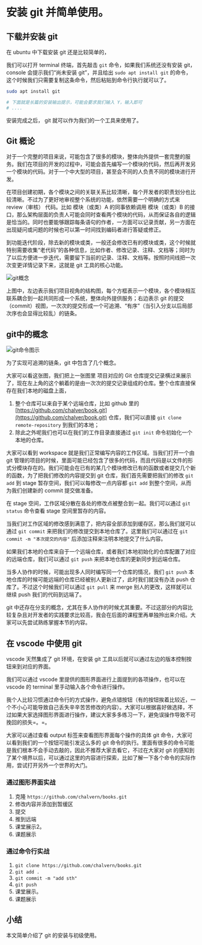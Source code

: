 
# 安装 git 并简单使用。

## 下载并安装 git

在 ubuntu 中下载安装 git 还是比较简单的，

我们可以打开 terminal 终端，首先敲击 `git` 命令，如果我们系统还没有安装 git， console 会提示我们“尚未安装 git”，并且给出 `sudo apt install git` 的命令，这个时候我们只需要复制这条命令，然后粘贴到命令行执行就可以了。

```bash
sudo apt install git 

# 下面就是长篇的安装输出提示，可能会要求我们输入 Y，输入即可
# ....
```

安装完成之后， git 就可以作为我们的一个工具来使用了。

## Git 概论

对于一个完整的项目来说，可能包含了很多的模块，整体向外提供一套完整的服务。我们在项目的开发的过程中，可能会首先编写一个模块的代码，然后再开发另一个模块的代码。对于一个中大型的项目，甚至会不同的人负责不同的模块进行开发。

在项目创建初期，各个模块之间的关联关系比较清晰，每个开发者的职责划分也比较清晰。不过为了更好地审视整个系统的功能，依然需要一个明确的方式来 review（审核） 代码。比如 模块（或类）A 的同事依赖调用 模块（或类）B 的接口，那么架构层面的负责人可能会同时查看两个模块的代码，从而保证各自的逻辑是恰当的。同时也要能够跟踪每条语句的作者，一方面可以记录贡献，另一方面在出现疑问或问题的时候也可以第一时间找到编码者进行答疑或修正。

到功能迭代阶段，除去新的模块或类，一般还会修改已有的模块或类，这个时候就特别需要收集“老代码”的各种信息，比如作者、修改记录、注释、文档等；同时为了以后方便进一步迭代，需要留下当前的记录、注释、文档等。按照时间线把一次次变更详情记录下来，这就是 git 工具的核心功能。

![git概念](./imgs/003_git_concepts_01.png "Git概念图")

上图中，左边表示我们项目视角的结构图，每个方框表示一个模块，各个模块相互联系耦合到一起共同形成一个系统，整体向外提供服务；右边表示 git 的提交（commit）视图，一次次的提交形成一个可追溯、“有序”（当引入分支以后局部次序也会显得比较乱）的链条。


## git中的概念

![git命令图示](./imgs/003_git_concepts_02.png "Git命令及各环节流转") 

为了实现可追溯的链条，git 中包含了几个概念。

大家可以看这张图，我们把上一张图里 项目对应的 Git 仓库提交记录横过来展示了，现在左上角的这个躺着的是由一次次的提交记录组成的仓库。整个仓库直接保存在我们本地的磁盘上面，

1. 整个仓库可以来自于某个远端仓库，比如 github 里的 [https://github.com/chalver/book.git](https://github.com/chalver/book.git) 仓库，我们可以直接 `git clone remote-repository` 到我们的本地；
1. 除此之外呢我们也可以在我们的工作目录直接通过 `git init` 命令初始化一个本地的仓库。

大家可以看到 workspace 就是我们正常编写内容的工作区域。当我们打开一个由 git 管理的项目的时候，里面可能已经包含了很多的代码，而且代码是以文件的形式分模块存在的。我们可能会在已有的某几个模块修改已有的函数或者提交几个新的函数，为了把我们修改的内容提交到 git 仓库，我们首先需要把我们的修改 `git add` 到 stage 暂存空间，我们可以每修改一点内容都 `git add` 到整个空间，从而为我们创建新的 commit 提交做准备。

在 stage 空间，工作区域分散在各处的修改点被整合到一起。我们可以通过 `git status` 命令查看 stage 空间里暂存的内容。

当我们对工作区域的修改感到满意了，把内容全部添加到缓存区，那么我们就可以通过 `git commit` 来把我们的修改提交到本地仓库了。这里我们可以通过在 `git commit -m "本次提交的内容"` 后添加注释来注明本地提交了什么内容。

如果我们本地的仓库来自于一个远端仓库，或者我们本地初始化的仓库配置了对应的远端仓库，我们可以通过 `git push` 来把本地仓库的更新同步到远端仓库。

当多人协作的时候，可能出现多人同时编写同一个仓库的情况，我们 `git push` 本地仓库的时候可能远端的仓库已经被别人更新过了，此时我们就没有办法 push 仓库了。不过这个时候我们可以通过 `git pull` 来 merge 别人的更改，这样就可以继续 push 我们的代码到远端了。


git 中还存在分支的概念，尤其在多人协作的时候尤其重要。不过这部分的内容比较复杂且对开发者的实践要求比较高，我会在后面的课程里再单独拎出来介绍。大家可以先尝试熟练掌握本节的内容。

## 在 vscode 中使用 git

vscode 天然集成了 git 环境，在安装 git 工具以后就可以通过左边的版本控制按钮来到对应的界面。

我们可以通过 vscode 里提供的图形界面进行上面提到的各项操作，也可以在 vscode 的 terminal 里手动输入各个命令进行操作。

我个人比较习惯通过命令行的方式操作，避免点错按钮（有的按钮挨着比较近，一个不小心可能导致自己丢失辛辛苦苦修改的内容）。大家可以根据喜好做选择，不过如果大家选择图形界面进行操作，建议大家多多练习一下，避免误操作导致不可挽回的损失=。=。


大家可以通过查看 output 标签来查看图形界面每个操作的具体 git 命令，大家可以看到我们的一个按钮可能引发这么多的 git 命令的执行。里面有很多的命令可能是我们根本不会手动去敲的，因此不推荐大家去看它，不过在大家对 git 的感知到了某个境界以后，可以通过这里的内容进行探索，比如了解一下各个命令的实际作用，尝试打开另外一个世界的大门。


### 通过图形界面实战
1. 克隆 `https://github.com/chalvern/books.git`
1. 修改内容并添加到暂缓区
1. 提交
1. 推到远端
1. 课堂展示2。
1. 课题展示

### 通过命令行实战

1. `git clone https://github.com/chalvern/books.git`
1. `git add .`
1. `git commit -m "add sth"`
1. `git push`
1. 课堂展示。
1. 课题展示


## 小结

本文简单介绍了 git 的安装与初级使用。

